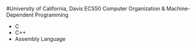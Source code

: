 #University of California, Davis ECS50
Computer Organization &amp; Machine-Dependent Programming 
<ul>
<li>C 
<li>C++ 
<li>Assembly Language
</ul>
